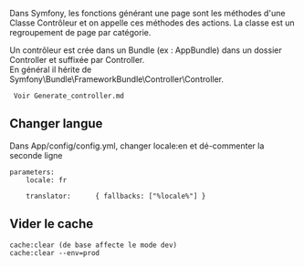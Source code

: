 

Dans Symfony, les fonctions générant une page sont les méthodes d'une Classe Contrôleur et on appelle ces méthodes des actions.
La classe est un regroupement de page par catégorie.

Un contrôleur est crée dans un Bundle (ex : AppBundle) dans un dossier Controller et suffixée par Controller.<br>
En général il hérite de Symfony\Bundle\FrameworkBundle\Controller\Controller.
 
` Voir Generate_controller.md`
 
 
 Changer langue
 ---
 Dans App/config/config.yml, changer locale:en et dé-commenter la seconde ligne
 
    parameters:
        locale: fr
        
        translator:      { fallbacks: ["%locale%"] }
 
 
 Vider le cache
 ---
 
    cache:clear (de base affecte le mode dev)
    cache:clear --env=prod